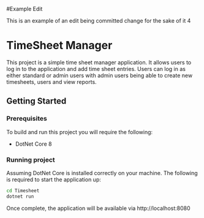 
#Example Edit 

This is an example of an edit being committed change for the sake of it 4
# TimeSheet Manager
This project is a simple time sheet manager application. It allows users to log in to the application and add time sheet entries. Users can log in as either standard or admin users with admin users being able to create new timesheets, users and view reports.

## Getting Started

### Prerequisites
To build and run this project you will require the following:
- DotNet Core 8

### Running project
Assuming DotNet Core is installed correctly on your machine. The following is required to start the application up:

```Bash
cd Timesheet
dotnet run
```

Once complete, the application will be available via http://localhost:8080
